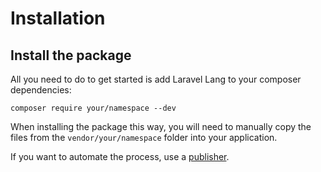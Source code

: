 # Installation

## Install the package

All you need to do to get started is add Laravel Lang to your composer dependencies:

```bash:no-line-numbers
composer require your/namespace --dev
```

When installing the package this way, you will need to manually copy the files from the `vendor/your/namespace` folder into your application.

If you want to automate the process, use a [publisher](https://github.com/Laravel-Lang/publisher).

